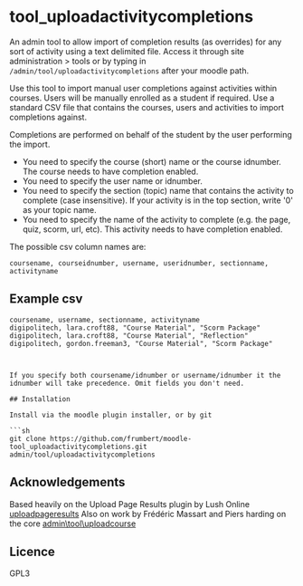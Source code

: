 # tool_uploadactivitycompletions

An admin tool to allow import of completion results (as overrides) for any sort of activity using a text delimited file. Access it through site administration > tools or by typing in `/admin/tool/uploadactivitycompletions` after your moodle path.

Use this tool to import manual user completions against activities within courses. Users will be manually enrolled as a student if required. Use a standard CSV file that contains the courses, users and activities to import completions against.

Completions are performed on behalf of the student by the user performing the import.

* You need to specify the course (short) name or the course idnumber. The course needs to have completion enabled.
* You need to specify the user name or idnumber.
* You need to specify the section (topic) name that contains the activity to complete (case insensitive). If your activity is in the top section, write '0' as your topic name.
* You need to specify the name of the activity to complete (e.g. the page, quiz, scorm, url, etc). This activity needs to have completion enabled.

The possible csv column names are:

```csv
coursename, courseidnumber, username, useridnumber, sectionname, activityname
```

## Example csv

```csv
coursename, username, sectionname, activityname
digipolitech, lara.croft88, "Course Material", "Scorm Package"
digipolitech, lara.croft88, "Course Material", "Reflection"
digipolitech, gordon.freeman3, "Course Material", "Scorm Package"



If you specify both coursename/idnumber or username/idnumber it the idnumber will take precedence. Omit fields you don't need.

## Installation

Install via the moodle plugin installer, or by git

```sh
git clone https://github.com/frumbert/moodle-tool_uploadactivitycompletions.git admin/tool/uploadactivitycompletions
```

## Acknowledgements

Based heavily on the Upload Page Results plugin by Lush Online [uploadpageresults](https://github.com/lushonline/moodle-tool_uploadpageresults)
Also on work by Frédéric Massart and Piers harding on the core [admin\tool\uploadcourse](https://github.com/moodle/moodle/tree/master/admin/tool/uploadcourse)

## Licence

GPL3